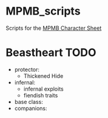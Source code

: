 # MPMB_scripts
Scripts for the [MPMB Character Sheet](https://www.flapkan.com/) 


# Beastheart TODO

- protector: 
	- Thickened Hide
- infernal: 
	- infernal exploits
	- fiendish traits
- base class: 
- companions: 

